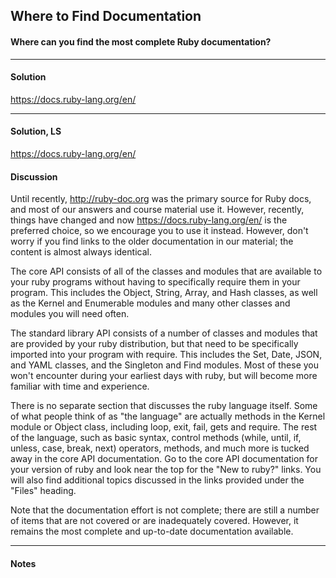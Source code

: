 ## Where to Find Documentation
#### Where can you find the most complete Ruby documentation?
___
#### Solution
<https://docs.ruby-lang.org/en/>
___
#### Solution, LS
<https://docs.ruby-lang.org/en/>
#### Discussion
Until recently, <http://ruby-doc.org> was the primary source for Ruby docs, and most of our answers and course material use it. However, recently, things have changed and now <https://docs.ruby-lang.org/en/> is the preferred choice, so we encourage you to use it instead. However, don't worry if you find links to the older documentation in our material; the content is almost always identical.

The core API consists of all of the classes and modules that are available to your ruby programs without having to specifically require them in your program. This includes the Object, String, Array, and Hash classes, as well as the Kernel and Enumerable modules and many other classes and modules you will need often.

The standard library API consists of a number of classes and modules that are provided by your ruby distribution, but that need to be specifically imported into your program with require. This includes the Set, Date, JSON, and YAML classes, and the Singleton and Find modules. Most of these you won't encounter during your earliest days with ruby, but will become more familiar with time and experience.

There is no separate section that discusses the ruby language itself. Some of what people think of as "the language" are actually methods in the Kernel module or Object class, including loop, exit, fail, gets and require. The rest of the language, such as basic syntax, control methods (while, until, if, unless, case, break, next) operators, methods, and much more is tucked away in the core API documentation. Go to the core API documentation for your version of ruby and look near the top for the "New to ruby?" links. You will also find additional topics discussed in the links provided under the "Files" heading.

Note that the documentation effort is not complete; there are still a number of items that are not covered or are inadequately covered. However, it remains the most complete and up-to-date documentation available.
___
#### Notes
